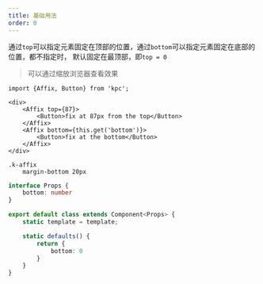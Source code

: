 ```yaml
---
title: 基础用法 
order: 0
---
```


通过`top`可以指定元素固定在顶部的位置，通过`bottom`可以指定元素固定在底部的位置，都不指定时，
默认固定在最顶部，即`top = 0`

> 可以通过缩放浏览器查看效果

```vdt
import {Affix, Button} from 'kpc';

<div>
    <Affix top={87}>
        <Button>fix at 87px from the top</Button>
    </Affix>
    <Affix bottom={this.get('bottom')}>
        <Button>fix at the bottom</Button>
    </Affix>
</div>
```

```styl
.k-affix
    margin-bottom 20px
```

```ts
interface Props {
    bottom: number
}

export default class extends Component<Props> {
    static template = template;

    static defaults() {
        return {
            bottom: 0
        }
    }
}
```
